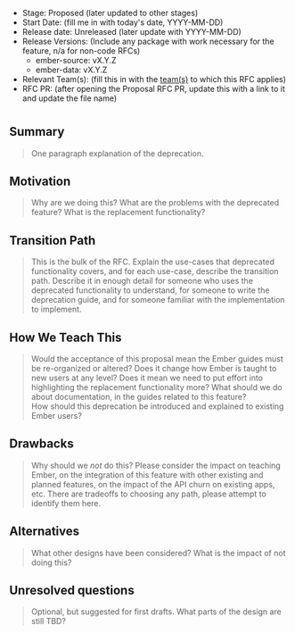 - Stage: Proposed (later updated to other stages)
- Start Date: (fill me in with today's date, YYYY-MM-DD)
- Release date: Unreleased (later update with YYYY-MM-DD)
- Release Versions: (Include any package with work necessary for the feature, n/a for non-code RFCs)
  - ember-source: vX.Y.Z
  - ember-data: vX.Y.Z
- Relevant Team(s): (fill this in with the [team(s)](README.md#relevant-teams) to which this RFC applies)
- RFC PR: (after opening the Proposal RFC PR, update this with a link to it and update the file name)

# <RFC title>

## Summary

> One paragraph explanation of the deprecation.

## Motivation

> Why are we doing this? What are the problems with the deprecated feature?
What is the replacement functionality?

## Transition Path

> This is the bulk of the RFC. Explain the use-cases that deprecated functionality
covers, and for each use-case, describe the transition path.
Describe it in enough detail for someone who uses the deprecated functionality
to understand, for someone to write the deprecation guide, and for someone
familiar with the implementation to implement.

## How We Teach This

> Would the acceptance of this proposal mean the Ember guides must be
re-organized or altered? Does it change how Ember is taught to new users
at any level?
Does it mean we need to put effort into highlighting the replacement
functionality more? What should we do about documentation, in the guides
related to this feature?  
How should this deprecation be introduced and explained to existing Ember
users?

## Drawbacks

> Why should we *not* do this? Please consider the impact on teaching Ember,
on the integration of this feature with other existing and planned features,
on the impact of the API churn on existing apps, etc.
There are tradeoffs to choosing any path, please attempt to identify them here.

## Alternatives

> What other designs have been considered? What is the impact of not doing this?

## Unresolved questions

> Optional, but suggested for first drafts. What parts of the design are still
TBD?
